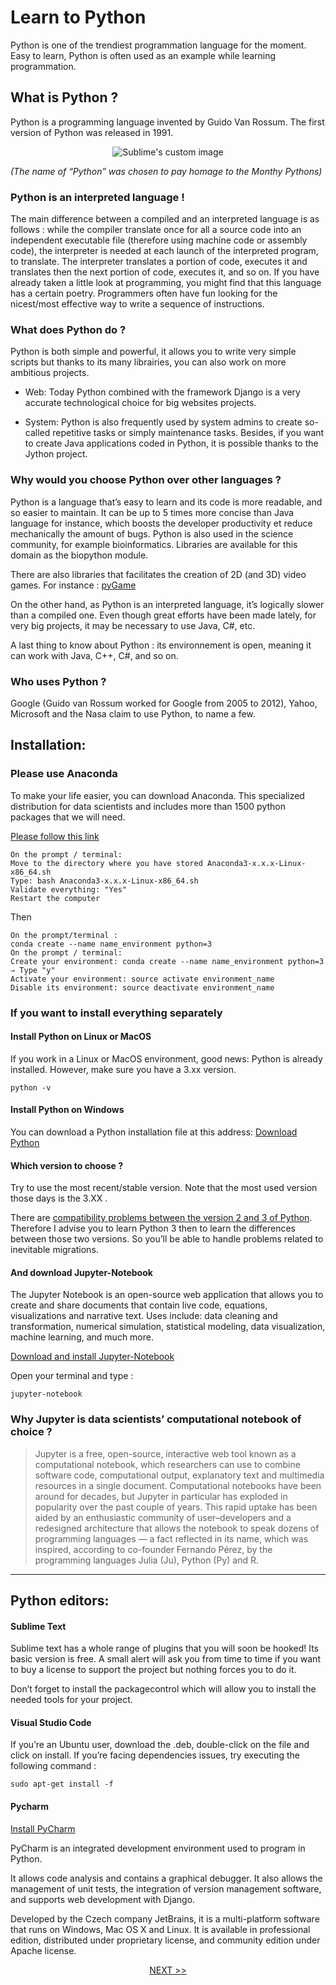 # Learn to Python

Python is one of the trendiest programmation language for the moment. Easy to learn, Python is often used as an example while learning programmation.

## What is Python ?
Python is a programming language invented by Guido Van Rossum. The first version of Python was released in 1991.

<p align="center">
  <img src="https://cdn.directexpose.com/wp-content/uploads/2018/05/british-comedy-guide-monty-python.jpg" alt="Sublime's custom image"/>

  *(The name of “Python” was chosen to pay homage to the Monthy Pythons)*
</p>

### Python is an interpreted language !
The main difference between a compiled and an interpreted language is as follows : while the compiler translate once for all a source code into an independent executable file (therefore using machine code or assembly code), the interpreter is needed 
at each launch of the interpreted program, to translate.
The interpreter translates a portion of code, executes it and translates then the next portion of code, executes it, and so on. If you have already taken a little look at  programming, you might find that this language has a certain poetry. Programmers often have fun looking for the nicest/most effective way to write a sequence of instructions.

### What does Python do ?
Python is both simple and powerful, it allows you to write very simple scripts but thanks to its many librairies, you can also work on more ambitious projects.

* Web: Today Python combined with the framework Django is a very accurate technological choice for big websites projects.

* System: Python is also frequently used by system admins to create so-called repetitive tasks or simply maintenance tasks. Besides, if you want to create Java applications coded in Python, it is possible thanks to the Jython project.

### Why would you choose Python over other languages ?
Python is a language that’s easy to learn and its code is more readable, and so easier to maintain. It can be up to 5 times more concise than Java language for instance, which boosts the developer productivity et reduce mechanically the amount of bugs.
Python is also used in the science community, for example bioinformatics. Libraries are available for this domain as the biopython module. 

There are also libraries that facilitates the creation of 2D (and 3D) video games. For instance : [pyGame](http://www.pygame.org/news.html)

On the other hand, as Python is an interpreted language, it’s logically slower than a compiled one. Even though great efforts have been made lately, for very big projects, it may be necessary to use Java, C#, etc.

A last thing to know about Python : its environnement is open, meaning it can work with Java, C++, C#, and so on. 


### Who uses Python ?
Google (Guido van Rossum worked for Google from 2005 to 2012), Yahoo, Microsoft and the Nasa claim to use Python, to name a few.

## Installation:
### Please use Anaconda
To make your life easier, you can download Anaconda. This specialized distribution for data scientists and includes more than 1500 python packages that we will need.

[Please follow this link](https://www.anaconda.com/distribution/)

```
On the prompt / terminal:
Move to the directory where you have stored Anaconda3-x.x.x-Linux-x86_64.sh
Type: bash Anaconda3-x.x.x-Linux-x86_64.sh
Validate everything: "Yes"
Restart the computer
``` 
Then 
```
On the prompt/terminal :
conda create --name name_environment python=3
On the prompt / terminal:
Create your environment: conda create --name name_environment python=3
⇒ Type "y"
Activate your environment: source activate environment_name
Disable its environment: source deactivate environment_name
```

### If you want to install everything separately

#### Install Python on Linux or MacOS
If you work in a Linux or MacOS environment, good news: Python is already installed. However, make sure you have a 3.xx version.
````shell
python -v
````

#### Install Python on Windows
You can download a Python installation file at this address: [Download Python](https://www.python.org/download/)

#### Which version to choose ?
Try to use the most recent/stable version. Note that the most used version those days is the 3.XX .

There are [compatibility problems between the version 2 and 3 of Python](https://learntocodewith.me/programming/python/python-2-vs-python-3/). Therefore I advise you to learn Python 3 then to learn the differences between those two versions. So you’ll be able to handle problems related to inevitable migrations.

#### And download Jupyter-Notebook   

The Jupyter Notebook is an open-source web application that allows you to create and share documents that contain live code, equations, visualizations and narrative text. Uses include: data cleaning and transformation, numerical simulation, statistical modeling, data visualization, machine learning, and much more.

[Download and install Jupyter-Notebook](https://jupyter.org/)

Open your terminal and type : 
```
jupyter-notebook 
```

### Why Jupyter is data scientists’ computational notebook of choice ?
>Jupyter is a free, open-source, interactive web tool known as a computational notebook, which researchers can use to combine software code, computational output, explanatory text and multimedia resources in a single document. Computational notebooks have been around for decades, but Jupyter in particular has exploded in popularity over the past couple of years. This rapid uptake has been aided by an enthusiastic community of user–developers and a redesigned architecture that allows the notebook to speak dozens of programming languages — a fact reflected in its name, which was inspired, according to co-founder Fernando Pérez, by the programming languages Julia (Ju), Python (Py) and R.


___

## Python editors:

#### Sublime Text

Sublime text has a whole range of plugins that you will soon be hooked! Its basic version is free. A small alert will ask you from time to time if you want to buy a license to support the project but nothing forces you to do it.

Don’t forget to install the packagecontrol which will allow you to install the needed tools for your project.

#### Visual Studio Code

If you’re an Ubuntu user, download the .deb, double-click on the file and click on install. If you’re facing dependencies issues, try executing the following command :

	sudo apt-get install -f

#### Pycharm

[Install PyCharm](https://www.jetbrains.com/pycharm/)

PyCharm is an integrated development environment used to program in Python.

It allows code analysis and contains a graphical debugger. It also allows the management of unit tests, the integration of version management software, and supports web development with Django.

Developed by the Czech company JetBrains, it is a multi-platform software that runs on Windows, Mac OS X and Linux. It is available in professional edition, distributed under proprietary license, and community edition under Apache license. 

<p align="center">
  <a href="./1.basic-python-syntax/basic-python-syntax.ipynb">NEXT >> </a>
</p>


